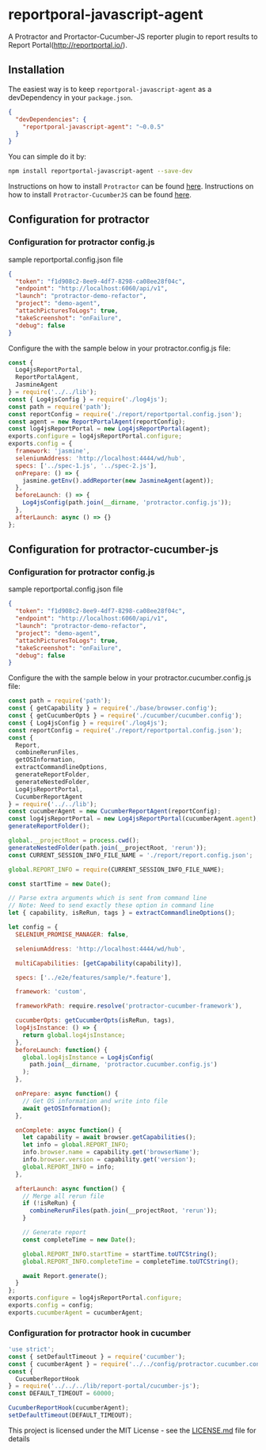 # reportporal-javascript-agent

A Protractor and Prortactor-Cucumber-JS reporter plugin to report results to Report Portal(http://reportportal.io/).

## Installation

The easiest way is to keep `reportporal-javascript-agent` as a devDependency in your `package.json`.

```json
{
  "devDependencies": {
    "reportporal-javascript-agent": "~0.0.5"
  }
}
```

You can simple do it by:

```bash
npm install reportportal-javascript-agent --save-dev
```

Instructions on how to install `Protractor` can be found [here](http://www.protractortest.org/#/protractor-setup).
Instructions on how to install `Protractor-CucumberJS` can be found [here](https://github.com/protractor-cucumber-framework/protractor-cucumber-framework).

## Configuration for protractor

### Configuration for protractor config.js

sample reportportal.config.json file

```json
{
  "token": "f1d908c2-8ee9-4df7-8298-ca08ee28f04c",
  "endpoint": "http://localhost:6060/api/v1",
  "launch": "protractor-demo-refactor",
  "project": "demo-agent",
  "attachPicturesToLogs": true,
  "takeScreenshot": "onFailure",
  "debug": false
}
```

Configure the with the sample below in your protractor.config.js file:

```js
const {
  Log4jsReportPortal,
  ReportPortalAgent,
  JasmineAgent
} = require('../../lib');
const { Log4jsConfig } = require('./log4js');
const path = require('path');
const reportConfig = require('./report/reportportal.config.json');
const agent = new ReportPortalAgent(reportConfig);
const log4jsReportPortal = new Log4jsReportPortal(agent);
exports.configure = log4jsReportPortal.configure;
exports.config = {
  framework: 'jasmine',
  seleniumAddress: 'http://localhost:4444/wd/hub',
  specs: ['../spec-1.js', '../spec-2.js'],
  onPrepare: () => {
    jasmine.getEnv().addReporter(new JasmineAgent(agent));
  },
  beforeLaunch: () => {
    Log4jsConfig(path.join(__dirname, 'protractor.config.js'));
  },
  afterLaunch: async () => {}
};
```

## Configuration for protractor-cucumber-js

### Configuration for protractor config.js

sample reportportal.config.json file

```json
{
  "token": "f1d908c2-8ee9-4df7-8298-ca08ee28f04c",
  "endpoint": "http://localhost:6060/api/v1",
  "launch": "protractor-demo-refactor",
  "project": "demo-agent",
  "attachPicturesToLogs": true,
  "takeScreenshot": "onFailure",
  "debug": false
}
```

Configure the with the sample below in your protractor.cucumber.config.js file:

```js
const path = require('path');
const { getCapability } = require('./base/browser.config');
const { getCucumberOpts } = require('./cucumber/cucumber.config');
const { Log4jsConfig } = require('./log4js');
const reportConfig = require('./report/reportportal.config.json');
const {
  Report,
  combineRerunFiles,
  getOSInformation,
  extractCommandlineOptions,
  generateReportFolder,
  generateNestedFolder,
  Log4jsReportPortal,
  CucumberReportAgent
} = require('../../lib');
const cucumberAgent = new CucumberReportAgent(reportConfig);
const log4jsReportPortal = new Log4jsReportPortal(cucumberAgent.agent);
generateReportFolder();

global.__projectRoot = process.cwd();
generateNestedFolder(path.join(__projectRoot, 'rerun'));
const CURRENT_SESSION_INFO_FILE_NAME = './report/report.config.json';

global.REPORT_INFO = require(CURRENT_SESSION_INFO_FILE_NAME);

const startTime = new Date();

// Parse extra arguments which is sent from command line
// Note: Need to send exactly these option in command line
let { capability, isReRun, tags } = extractCommandlineOptions();

let config = {
  SELENIUM_PROMISE_MANAGER: false,

  seleniumAddress: 'http://localhost:4444/wd/hub',

  multiCapabilities: [getCapability(capability)],

  specs: ['../e2e/features/sample/*.feature'],

  framework: 'custom',

  frameworkPath: require.resolve('protractor-cucumber-framework'),

  cucumberOpts: getCucumberOpts(isReRun, tags),
  log4jsInstance: () => {
    return global.log4jsInstance;
  },
  beforeLaunch: function() {
    global.log4jsInstance = Log4jsConfig(
      path.join(__dirname, 'protractor.cucumber.config.js')
    );
  },

  onPrepare: async function() {
    // Get OS information and write into file
    await getOSInformation();
  },

  onComplete: async function() {
    let capability = await browser.getCapabilities();
    let info = global.REPORT_INFO;
    info.browser.name = capability.get('browserName');
    info.browser.version = capability.get('version');
    global.REPORT_INFO = info;
  },

  afterLaunch: async function() {
    // Merge all rerun file
    if (!isReRun) {
      combineRerunFiles(path.join(__projectRoot, 'rerun'));
    }

    // Generate report
    const completeTime = new Date();

    global.REPORT_INFO.startTime = startTime.toUTCString();
    global.REPORT_INFO.completeTime = completeTime.toUTCString();

    await Report.generate();
  }
};
exports.configure = log4jsReportPortal.configure;
exports.config = config;
exports.cucumberAgent = cucumberAgent;
```

### Configuration for protractor hook in cucumber

```js
'use strict';
const { setDefaultTimeout } = require('cucumber');
const { cucumberAgent } = require('../../config/protractor.cucumber.config');
const {
  CucumberReportHook
} = require('../../../lib/report-portal/cucumber-js');
const DEFAULT_TIMEOUT = 60000;

CucumberReportHook(cucumberAgent);
setDefaultTimeout(DEFAULT_TIMEOUT);
```

This project is licensed under the MIT License - see the [LICENSE.md](LICENSE.md) file for details
